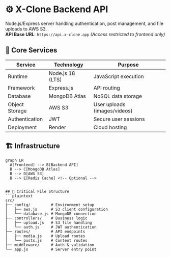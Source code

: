 # ⚙️ X-Clone Backend API

Node.js/Express server handling authentication, post management, and file uploads to AWS S3.  
**API Base URL**: `https://api.x-clone.app` *(Access restricted to frontend only)*  

## 🔧 Core Services
| Service          | Technology          | Purpose                          |
|------------------|---------------------|----------------------------------|
| Runtime          | Node.js 18 (LTS)    | JavaScript execution             |
| Framework        | Express.js          | API routing                      |
| Database         | MongoDB Atlas       | NoSQL data storage               |
| Object Storage   | AWS S3              | User uploads (images/videos)     |
| Authentication   | JWT                 | Secure user sessions             |
| Deployment       | Render              | Cloud hosting                    |

## 🏗️ Infrastructure
```mermaid
graph LR
  A[Frontend] --> B[Backend API]
  B --> C[MongoDB Atlas]
  B --> D[AWS S3]
  B --> E[Redis Cache] <!-- Optional -->


## 📂 Critical File Structure
```plaintext
src/
├── config/         # Environment setup
│   ├── aws.js      # S3 client configuration
│   └── database.js # MongoDB connection
├── controllers/    # Business logic
│   ├── upload.js   # S3 file handling
│   └── auth.js     # JWT authentication
├── routes/         # API endpoints
│   ├── media.js    # Upload routes
│   └── posts.js    # Content routes
├── middleware/     # Auth & validation
└── app.js          # Server entry point
